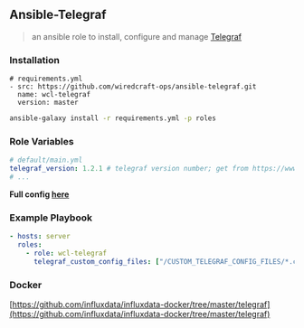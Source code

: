 ## Ansible-Telegraf
> an ansible role to install, configure and manage [Telegraf](https://www.influxdata.com/time-series-platform/telegraf/)

### Installation

```
# requirements.yml
- src: https://github.com/wiredcraft-ops/ansible-telegraf.git
  name: wcl-telegraf
  version: master
```

```bash
ansible-galaxy install -r requirements.yml -p roles
```

### Role Variables

```yaml
# default/main.yml
telegraf_version: 1.2.1 # telegraf version number; get from https://www.influxdata.com/downloads/
# ...
```

**Full config [here](https://github.com/influxdata/telegraf/blob/master/etc/telegraf.conf)**

### Example Playbook

```yaml
- hosts: server
  roles:
    - role: wcl-telegraf
      telegraf_custom_config_files: ["/CUSTOM_TELEGRAF_CONFIG_FILES/*.conf"]
```

### Docker

[https://github.com/influxdata/influxdata-docker/tree/master/telegraf](https://github.com/influxdata/influxdata-docker/tree/master/telegraf)



